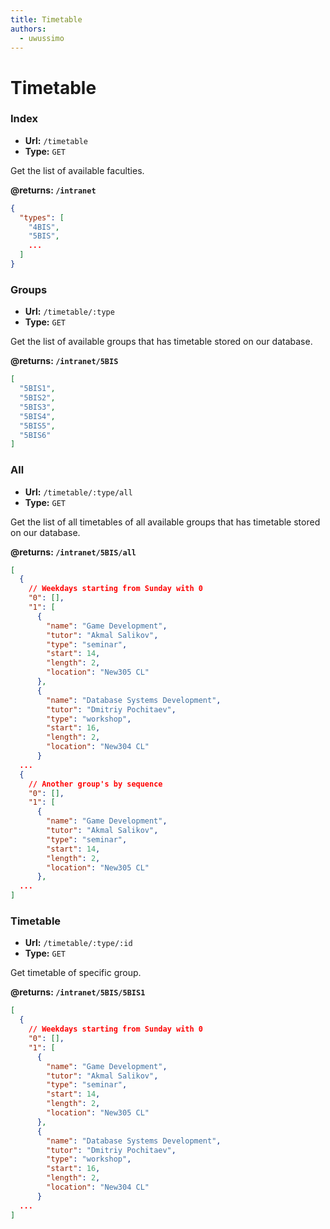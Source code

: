 ```yaml
---
title: Timetable
authors:
  - uwussimo
---
```


# Timetable

### Index

- **Url:** `/timetable`
- **Type:** `GET`

Get the list of available faculties.

**@returns: `/intranet`**

```json
{
  "types": [
    "4BIS",
    "5BIS",
    ...
  ]
}
```

### Groups

- **Url:** `/timetable/:type`
- **Type:** `GET`

Get the list of available groups that has timetable stored on our database.

**@returns: `/intranet/5BIS`**

```json
[
  "5BIS1",
  "5BIS2",
  "5BIS3",
  "5BIS4",
  "5BIS5",
  "5BIS6"
]
```

### All

- **Url:** `/timetable/:type/all`
- **Type:** `GET`

Get the list of all timetables of all available groups that has timetable stored
on our database.

**@returns: `/intranet/5BIS/all`**

```json
[
  {
    // Weekdays starting from Sunday with 0
    "0": [],
    "1": [
      {
        "name": "Game Development",
        "tutor": "Akmal Salikov",
        "type": "seminar",
        "start": 14,
        "length": 2,
        "location": "New305 CL"
      },
      {
        "name": "Database Systems Development",
        "tutor": "Dmitriy Pochitaev",
        "type": "workshop",
        "start": 16,
        "length": 2,
        "location": "New304 CL"
      }
  ...
  {
    // Another group's by sequence
    "0": [],
    "1": [
      {
        "name": "Game Development",
        "tutor": "Akmal Salikov",
        "type": "seminar",
        "start": 14,
        "length": 2,
        "location": "New305 CL"
      },
  ...
]
```

### Timetable

- **Url:** `/timetable/:type/:id`
- **Type:** `GET`

Get timetable of specific group.

**@returns: `/intranet/5BIS/5BIS1`**

```json
[
  {
    // Weekdays starting from Sunday with 0
    "0": [],
    "1": [
      {
        "name": "Game Development",
        "tutor": "Akmal Salikov",
        "type": "seminar",
        "start": 14,
        "length": 2,
        "location": "New305 CL"
      },
      {
        "name": "Database Systems Development",
        "tutor": "Dmitriy Pochitaev",
        "type": "workshop",
        "start": 16,
        "length": 2,
        "location": "New304 CL"
      }
  ...
]
```
